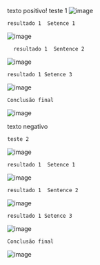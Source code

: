 texto positivo!
    teste 1
![image](https://github.com/Alyffantonio/Azure-languageIA/assets/146452808/86f68396-45f1-4ad3-a1c8-fa5534a499a4)

    resultado 1  Setence 1
![image](https://github.com/Alyffantonio/Azure-languageIA/assets/146452808/9a85817e-115c-4d49-8c06-2b300a7f9cd1)

      resultado 1  Sentence 2
![image](https://github.com/Alyffantonio/Azure-languageIA/assets/146452808/6ab3d504-8966-4cad-a4f6-bda3c85320d4)

    resultado 1 Setence 3
![image](https://github.com/Alyffantonio/Azure-languageIA/assets/146452808/5fb3d7c6-6c68-44e4-b89d-5cb28881daec)

    Conclusão final
![image](https://github.com/Alyffantonio/Azure-languageIA/assets/146452808/30889264-d558-42ce-a1d9-eac8bf416314)

texto negativo

    teste 2
![image](https://github.com/Alyffantonio/Azure-languageIA/assets/146452808/8e643f59-82a8-405b-8de2-c15a45805845)

    resultado 1  Setence 1
![image](https://github.com/Alyffantonio/Azure-languageIA/assets/146452808/955e4470-854e-4d9d-9d6e-0564ce39e5e6)

    resultado 1  Sentence 2
![image](https://github.com/Alyffantonio/Azure-languageIA/assets/146452808/4f690bc0-f5de-4de2-b996-e794dc589dfd)

    resultado 1 Setence 3
![image](https://github.com/Alyffantonio/Azure-languageIA/assets/146452808/a428c608-0bcd-446f-bdef-ff3b060c1595)


    Conclusão final
![image](https://github.com/Alyffantonio/Azure-languageIA/assets/146452808/4cdcc486-6e4b-440b-b306-af5a423692ee)
